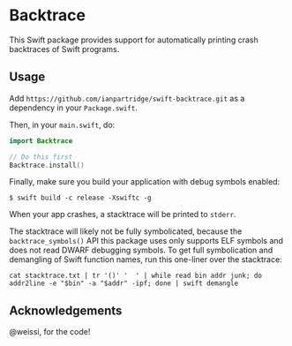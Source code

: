 # Backtrace

This Swift package provides support for automatically printing crash backtraces of Swift programs.

## Usage

Add `https://github.com/ianpartridge/swift-backtrace.git` as a dependency in your `Package.swift`.

Then, in your `main.swift`, do:

```swift
import Backtrace

// Do this first
Backtrace.install()
```

Finally, make sure you build your application with debug symbols enabled:

```
$ swift build -c release -Xswiftc -g
```

When your app crashes, a stacktrace will be printed to `stderr`.

The stacktrace will likely not be fully symbolicated, because the `backtrace_symbols()` API this package uses only supports ELF symbols and does not read DWARF debugging symbols. To get full symbolication and demangling of Swift function names, run this one-liner over the stacktrace:

```shell
cat stacktrace.txt | tr '()' '  ' | while read bin addr junk; do addr2line -e "$bin" -a "$addr" -ipf; done | swift demangle
```

## Acknowledgements

@weissi, for the code!
